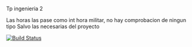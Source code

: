 Tp ingenieria 2 

Las horas las pase como int hora militar, no hay comprobacion de ningun tipo 
Salvo las necesarias del proyecto

[![Build Status](https://travis-ci.org/Fer-Cab/TpIng2-2.png?branch=master)](https://travis-ci.org/Fer-Cab/TpIng2-2)

